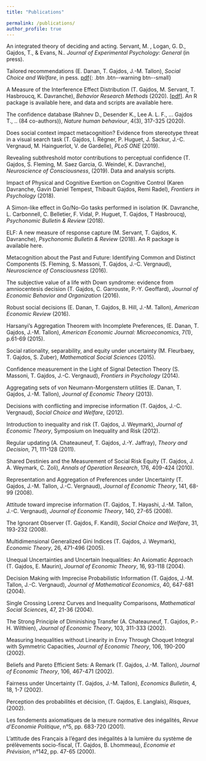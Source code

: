 ```yaml
---
title: "Publications"

permalink: /publications/
author_profile: true
---
```


An integrated theory of deciding and acting. Servant, M. , Logan, G. D., Gajdos, T., & Evans, N.. *Journal of Experimental Psychology: General* (in press).

Tailored recommendations (E. Danan, T. Gajdos, J.-M. Tallon),  *Social Choice and Welfare*, in pess. [pdf](/assets/papiers/DananGajdosTallon2021.pdf){: .btn .btn--warning btn--small}

A Measure of the Interference Effect Distribution (T. Gajdos, M. Servant, T. Hasbroucq, K. Davranche),   *Behavior Research Methods* (2020). [[pdf]](/assets/images/bio-photo.jpg). An R package is available here, and data and scripts are available here.

The confidence database (Rahnev D., Desender K., Lee A. L. F., ... Gajdos T., .. (84 co-authors)), *Nature human behaviour*, 4(3), 317-325 (2020). 

Does social context impact metacognition? Evidence from stereotype threat in a visual search task (T. Gajdos, I. Régner, P. Huguet, J. Sackur, J.-C. Vergnaud, M. Hainguerlot, V. de Gardelle),  *PLoS ONE* (2019).

Revealing subthreshold motor contributions to perceptual confidence (T. Gajdos, S. Fleming, M. Saez Garcia, G. Weindel, K. Davranche),  *Neuroscience of Consciousness*, (2019). Data and analysis scripts.

Impact of Physical and Cognitive Exertion on Cognitive Control (Karen Davranche, Gavin Daniel Tempest, Thibault Gajdos, Remi Radel), *Frontiers in Psychology* (2018).

A Simon-like effect in Go/No-Go tasks performed in isolation (K. Davranche, L. Carbonnell, C. Belletier, F. Vidal, P. Huguet, T. Gajdos, T Hasbroucq),  *Psychonomic Bulletin & Review* (2018).

ELF: A new measure of response capture (M. Servant, T. Gajdos, K. Davranche),  *Psychonomic Bulletin & Review* (2018). An R package is available here.

Metacognition about the Past and Future: Identifying Common and Distinct Components (S. Fleming, S. Massoni, T. Gajdos, J.-C. Vergnaud), *Neuroscience of Consciousness* (2016).

The subjective value of a life with Down syndrome: evidence from amniocentesis decision (T. Gajdos, C. Garrouste,  P.-Y. Geoffard), *Journal of Economic Behavior and Organization* (2016).

Robust social decisions (E. Danan, T. Gajdos, B. Hill, J.-M. Tallon), *American Economic Review* (2016).

Harsanyi’s Aggregation Theorem with Incomplete Preferences, (E. Danan, T. Gajdos, J.-M. Tallon), *American Economic Journal: Microeconomics*, 7(1), p.61-69 (2015).

Social rationality, separability, and equity under uncertainty (M. Fleurbaey, T. Gajdos, S. Zuber), *Mathematical Social Sciences* (2015).

Confidence measurement in the Light of Signal Detection Theory (S. Massoni, T. Gajdos, J.-C. Vergnaud), *Frontiers in Psychology* (2014).

Aggregating sets of von Neumann-Morgenstern utilities (E. Danan, T. Gajdos, J.-M. Tallon), *Journal of Economic Theory* (2013).

Decisions with conflicting and imprecise information (T. Gajdos,  J.-C. Vergnaud), *Social Choice and Welfare*, (2012).

Introduction to inequality and risk (T. Gajdos, J. Weymark), *Journal of Economic Theory*, Symposium on Inequality and Risk (2012).

Regular updating (A. Chateauneuf, T. Gajdos, J.-Y. Jaffray), *Theory and Decision*, 71, 111-128 (2011).

Shared Destinies and the Measurement of Social Risk Equity (T. Gajdos, J. A. Weymark, C. Zoli), *Annals of Operation Research*, 176,  409-424 (2010).

Representation and Aggregation of Preferences under Uncertainty (T. Gajdos, J.-M. Tallon, J.-C. Vergnaud), *Journal of Economic Theory*, 141, 68-99 (2008).

Attitude toward imprecise information (T. Gajdos, T. Hayashi, J.-M. Tallon, J.-C. Vergnaud), *Journal of Economic Theory*, 140, 27-65 (2008).

The Ignorant Observer (T. Gajdos, F. Kandil), *Social Choice and Welfare*, 31, 193-232 (2008).

Multidimensional Generalized Gini Indices (T. Gajdos, J. Weymark), *Economic Theory*, 26, 471-496 (2005).

Unequal Uncertainties and Uncertain Inequalities: An Axiomatic Approach (T. Gajdos, E. Maurin), *Journal of Economic Theory*, 16, 93-118 (2004). 

Decision Making with Imprecise Probabilistic Information (T. Gajdos, J.-M. Tallon, J.-C. Vergnaud), *Journal of Mathematical Economics*, 40, 647-681 (2004).

Single Crossing Lorenz Curves and Inequality Comparisons, *Mathematical Social Sciences*, 47, 21-36 (2004).

The Strong Principle of Diminishing Transfer (A. Chateauneuf, T. Gajdos, P.-H. Wilthien), *Journal of Economic Theory*, 103, 311-333 (2002).

Measuring Inequalities without Linearity in Envy Through Choquet Integral with Symmetric Capacities, *Journal of Economic Theory*, 106, 190-200 (2002).

Beliefs and Pareto Efficient Sets: A Remark (T. Gajdos,  J.-M. Tallon), *Journal of Economic Theory*, 106, 467-471 (2002).

Fairness under Uncertainty (T. Gajdos, J.-M. Tallon), *Economics Bulletin*, 4, 18, 1-7 (2002).

Perception des probabilités et décision, (T. Gajdos, E. Langlais), *Risques*, (2002).

Les fondements axiomatiques de la mesure normative des inégalités, *Revue d’Economie Politique*, n°5, pp. 683-720 (2001).

L’attitude des Français à l’égard des inégalités à la lumière du système de prélèvements socio-fiscal,  (T. Gajdos, B. Lhommeau), *Economie et Prévision*, n°142, pp. 47-65 (2000).
